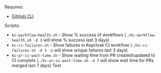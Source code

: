 Requires:

* [GitHub CLI](https://cli.github.com/)

Scripts:

* `kc-workflow-health.sh` - Show % success of workflows (`./kc-workflow-health.sh -d 3` will show % success last 3 days)
* `kc-ci-failures.sh` - Show failures in Keycloak CI workflow (`./kc-ci-failures.sh -d 3 -u` will show unique failures last 3 days)
* `kc-pr-ci-wait-time.sh` - Show waiting time from PR created/updated to CI complets (`./kc-pr-ci-wait-time.sh -d 7` will show wait time for PRs merged last 7 days)
Test
